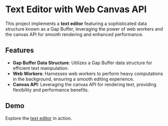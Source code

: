 # Text Editor with Web Canvas API

This project implements a **text editor** featuring a sophisticated data structure known as a Gap Buffer, leveraging the power of web workers and the canvas API for smooth rendering and enhanced performance.

## Features
- **Gap Buffer Data Structure**: Utilizes a Gap Buffer data structure for efficient text manipulation.
- **Web Workers**: Harnesses web workers to perform heavy computations in the background, ensuring a smooth editing experience.
- **Canvas API**: Leveraging the canvas API for rendering text, providing flexibility and performance benefits.

## Demo
Explore the [text editor](https://canvas-text-editor.netlify.app/) in action.

